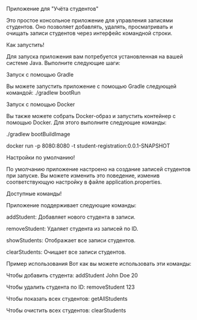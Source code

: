 Приложение для "Учёта студентов"

Это простое консольное приложение для управления записями студентов. Оно позволяет добавлять, удалять, просматривать и очищать записи студентов через интерфейс командной строки.

Как запустить!

Для запуска приложения вам потребуется установленная на вашей системе Java. Выполните следующие шаги:

Запуск с помощью Gradle

Вы можете запустить приложение с помощью Gradle следующей командой:
./gradlew bootRun

Запуск с помощью Docker

Вы также можете собрать Docker-образ и запустить контейнер с помощью Docker. Для этого выполните следующие команды:

./gradlew bootBuildImage

docker run -p 8080:8080 -t student-registration:0.0.1-SNAPSHOT

Настройки по умолчанию!

По умолчанию приложение настроено на создание записей студентов при запуске. Вы можете изменить это поведение, изменив соответствующую настройку в файле application.properties.

Доступные команды!

Приложение поддерживает следующие команды:

addStudent: Добавляет нового студента в записи.

removeStudent: Удаляет студента из записей по ID.

showStudents: Отображает все записи студентов.

clearStudents: Очищает все записи студентов.

Пример использования
Вот как вы можете использовать эти команды:

Чтобы добавить студента: addStudent John Doe 20

Чтобы удалить студента по ID: removeStudent 123

Чтобы показать всех студентов: getAllStudents

Чтобы очистить всех студентов: clearStudents